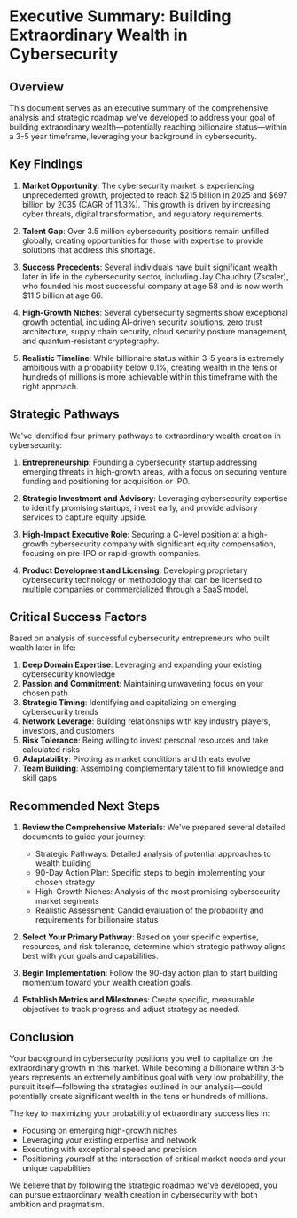 # Executive Summary: Building Extraordinary Wealth in Cybersecurity

## Overview

This document serves as an executive summary of the comprehensive analysis and strategic roadmap we've developed to address your goal of building extraordinary wealth—potentially reaching billionaire status—within a 3-5 year timeframe, leveraging your background in cybersecurity.

## Key Findings

1. **Market Opportunity**: The cybersecurity market is experiencing unprecedented growth, projected to reach $215 billion in 2025 and $697 billion by 2035 (CAGR of 11.3%). This growth is driven by increasing cyber threats, digital transformation, and regulatory requirements.

2. **Talent Gap**: Over 3.5 million cybersecurity positions remain unfilled globally, creating opportunities for those with expertise to provide solutions that address this shortage.

3. **Success Precedents**: Several individuals have built significant wealth later in life in the cybersecurity sector, including Jay Chaudhry (Zscaler), who founded his most successful company at age 58 and is now worth $11.5 billion at age 66.

4. **High-Growth Niches**: Several cybersecurity segments show exceptional growth potential, including AI-driven security solutions, zero trust architecture, supply chain security, cloud security posture management, and quantum-resistant cryptography.

5. **Realistic Timeline**: While billionaire status within 3-5 years is extremely ambitious with a probability below 0.1%, creating wealth in the tens or hundreds of millions is more achievable within this timeframe with the right approach.

## Strategic Pathways

We've identified four primary pathways to extraordinary wealth creation in cybersecurity:

1. **Entrepreneurship**: Founding a cybersecurity startup addressing emerging threats in high-growth areas, with a focus on securing venture funding and positioning for acquisition or IPO.

2. **Strategic Investment and Advisory**: Leveraging cybersecurity expertise to identify promising startups, invest early, and provide advisory services to capture equity upside.

3. **High-Impact Executive Role**: Securing a C-level position at a high-growth cybersecurity company with significant equity compensation, focusing on pre-IPO or rapid-growth companies.

4. **Product Development and Licensing**: Developing proprietary cybersecurity technology or methodology that can be licensed to multiple companies or commercialized through a SaaS model.

## Critical Success Factors

Based on analysis of successful cybersecurity entrepreneurs who built wealth later in life:

1. **Deep Domain Expertise**: Leveraging and expanding your existing cybersecurity knowledge
2. **Passion and Commitment**: Maintaining unwavering focus on your chosen path
3. **Strategic Timing**: Identifying and capitalizing on emerging cybersecurity trends
4. **Network Leverage**: Building relationships with key industry players, investors, and customers
5. **Risk Tolerance**: Being willing to invest personal resources and take calculated risks
6. **Adaptability**: Pivoting as market conditions and threats evolve
7. **Team Building**: Assembling complementary talent to fill knowledge and skill gaps

## Recommended Next Steps

1. **Review the Comprehensive Materials**: We've prepared several detailed documents to guide your journey:
   - Strategic Pathways: Detailed analysis of potential approaches to wealth building
   - 90-Day Action Plan: Specific steps to begin implementing your chosen strategy
   - High-Growth Niches: Analysis of the most promising cybersecurity market segments
   - Realistic Assessment: Candid evaluation of the probability and requirements for billionaire status

2. **Select Your Primary Pathway**: Based on your specific expertise, resources, and risk tolerance, determine which strategic pathway aligns best with your goals and capabilities.

3. **Begin Implementation**: Follow the 90-day action plan to start building momentum toward your wealth creation goals.

4. **Establish Metrics and Milestones**: Create specific, measurable objectives to track progress and adjust strategy as needed.

## Conclusion

Your background in cybersecurity positions you well to capitalize on the extraordinary growth in this market. While becoming a billionaire within 3-5 years represents an extremely ambitious goal with very low probability, the pursuit itself—following the strategies outlined in our analysis—could potentially create significant wealth in the tens or hundreds of millions.

The key to maximizing your probability of extraordinary success lies in:
- Focusing on emerging high-growth niches
- Leveraging your existing expertise and network
- Executing with exceptional speed and precision
- Positioning yourself at the intersection of critical market needs and your unique capabilities

We believe that by following the strategic roadmap we've developed, you can pursue extraordinary wealth creation in cybersecurity with both ambition and pragmatism.


